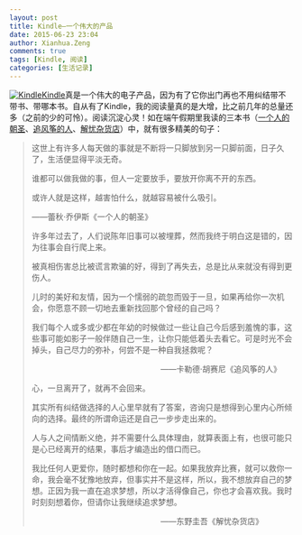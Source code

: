 ```yaml
---
layout: post
title: Kindle—一个伟大的产品
date: 2015-06-23 23:04
author: Xianhua.Zeng
comments: true
tags: [Kindle, 阅读]
categories: [生活记录]
---
```

<p><a href="http://www.xianhuazeng.com/cn/wp-content/uploads/2015/06/Kindle.jpg"><img class="aligncenter size-full" src="http://www.xianhuazeng.com/cn/wp-content/uploads/2015/06/Kindle.jpg" alt="Kindle" /></a><span style="text-decoration: underline;"><a href="http://www.amazon.cn/dp/B00JG8FMO6/ref=dp_2GB_stripe_wifi" target="_blank">Kindle</a></span>真是一个伟大的电子产品，因为有了它你出门再也不用纠结带不带书、带哪本书。自从有了Kindle，我的阅读量真的是大增，比之前几年的总量还多（之前的少的可怜）。阅读沉淀心灵！如在端午假期里我读的三本书（<span style="text-decoration: underline;"><a href="http://www.amazon.cn/%E4%B8%80%E4%B8%AA%E4%BA%BA%E7%9A%84%E6%9C%9D%E5%9C%A3-%E8%95%BE%E7%A7%8B%E2%80%A2%E4%B9%94%E4%BC%8A%E6%96%AF-%E8%91%97-%E9%BB%84%E5%A6%99%E7%91%9C-%E8%AF%91/dp/B00EOL1AK0/ref=sr_1_1?s=digital-text&amp;ie=UTF8&amp;qid=1435044434&amp;sr=1-1&amp;keywords=%E4%B8%80%E4%B8%AA%E4%BA%BA%E7%9A%84%E6%9C%9D%E5%9C%A3" target="_blank">一个人的朝圣</a></span>、<span style="text-decoration: underline;"><a href="http://www.amazon.cn/%E8%BF%BD%E9%A3%8E%E7%AD%9D%E7%9A%84%E4%BA%BA-%E5%8D%A1%E5%8B%92%E5%BE%B7%C2%B7%E8%83%A1%E8%B5%9B%E5%B0%BC/dp/B00A3MTODE/ref=sr_1_1?s=digital-text&amp;ie=UTF8&amp;qid=1435044453&amp;sr=1-1&amp;keywords=%E8%BF%BD%E9%A3%8E%E7%AD%9D%E7%9A%84%E4%BA%BA" target="_blank">追风筝的人</a></span>、<span style="text-decoration: underline;"><a href="http://www.amazon.cn/%E8%A7%A3%E5%BF%A7%E6%9D%82%E8%B4%A7%E5%BA%97-%E4%B8%9C%E9%87%8E%E5%9C%AD%E5%90%BE/dp/B00NOQNHP2/ref=sr_1_1?s=digital-text&amp;ie=UTF8&amp;qid=1435044468&amp;sr=1-1&amp;keywords=%E8%A7%A3%E5%BF%A7%E6%9D%82%E8%B4%A7%E5%BA%97" target="_blank">解忧杂货店</a></span>）中，就有很多精美的句子：<!--more--></p>
<blockquote>
<p>这世上有许多人每天做的事就是不断将一只脚放到另一只脚前面，日子久了，生活便显得平淡无奇。</p>
<p>谁都可以做我做的事，但人一定要放手，要放开你离不开的东西。</p>
<p>或许人就是这样，越害怕什么，就越容易被什么吸引。</p>
<p>                                                                                            ——蕾秋·乔伊斯《一个人的朝圣》 </p>
<p>许多年过去了，人们说陈年旧事可以被埋葬，然而我终于明白这是错的，因为往事会自行爬上来。</p>
<p>被真相伤害总比被谎言欺骗的好，得到了再失去，总是比从来就没有得到更伤人。</p>
<p>儿时的美好和友情，因为一个懦弱的疏忽而毁于一旦，如果再给你一次机会，你愿意不顾一切地去重新找回那个曾经的自己吗？</p>
<p>我们每个人或多或少都在年幼的时候做过一些让自己今后感到羞愧的事，这些事可能如影子一般伴随自己一生，让你只能低着头去看它。可是时光不会掉头，自己尽力的弥补，何尝不是一种自我拯救呢？</p>
<p>                                                                                             ——卡勒德·胡赛尼《追风筝的人》</p>
<p>心，一旦离开了，就再不会回来。</p>
<p>其实所有纠结做选择的人心里早就有了答案，咨询只是想得到心里内心所倾向的选择。最终的所谓命运还是自己一步步走出来的。</p>
<p>人与人之间情断义绝，并不需要什么具体理由，就算表面上有，也很可能只是心已经离开的结果，事后才编造出的借口而已。</p>
<p>我比任何人更爱你，随时都想和你在一起。如果我放弃比赛，就可以救你一命，我会毫不犹豫地放弃，但事实并不是这样，所以，我不想放弃自己的梦想。正因为我一直在追求梦想，所以才活得像自己，你也才会喜欢我。我时时刻刻想着你，但请你让我继续追求梦想。</p>
<p>                                                                                                  ——东野圭吾《解忧杂货店》</p>
</blockquote>